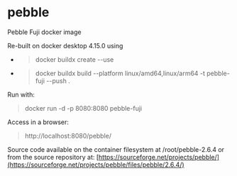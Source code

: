 # pebble
 Pebble Fuji docker image

Re-built on docker desktop 4.15.0 using

* >docker buildx create --use
* >docker buildx build --platform linux/amd64,linux/arm64 -t pebble-fuji --push .

Run with:
>docker run -d -p 8080:8080 pebble-fuji

Access in a browser:
>http://localhost:8080/pebble/

Source code available on the container filesystem at
/root/pebble-2.6.4
or from the source repository at:
[https://sourceforge.net/projects/pebble/](https://sourceforge.net/projects/pebble/files/pebble/2.6.4/)
